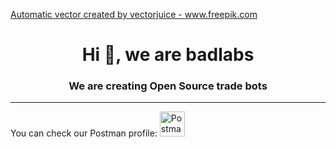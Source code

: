 
<a href='https://www.freepik.com/vectors/automatic'>Automatic vector created by vectorjuice - www.freepik.com</a>
<h1 align="center">Hi 👋, we are <b>badlabs</b></h1>
<h3 align="center">We are creating Open Source trade bots</h3>

<hr>

<span>
  You can check our Postman profile:
  
  <a href="https://www.postman.com/bad-labs" target="_blank">
    <img alt=Postman src="https://user-images.githubusercontent.com/2676579/34940598-17cc20f0-f9be-11e7-8c6d-f0190d502d64.png" width="40" height="40">
  </a>
</span>
